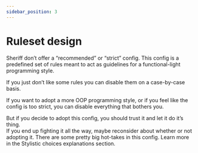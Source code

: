 ```yaml
---
sidebar_position: 3
---
```


# Ruleset design

Sheriff don’t offer a “recommended” or “strict” config. This config is a predefined set of rules meant to act as guidelines for a functional-light programming style.

If you just don’t like some rules you can disable them on a case-by-case basis.

If you want to adopt a more OOP programming style, or if you feel like the config is too strict, you can disable everything that bothers you.

But if you decide to adopt this config, you should trust it and let it do it’s thing. <br />
If you end up fighting it all the way, maybe reconsider about whether or not adopting it.
There are some pretty big hot-takes in this config. Learn more in the Stylistic choices explanations section.
